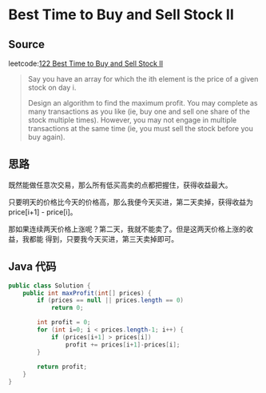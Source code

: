 # Best Time to Buy and Sell Stock II 
## Source
leetcode:[122 Best Time to Buy and Sell Stock II](https://leetcode.com/problems/best-time-to-buy-and-sell-stock-ii/)

> Say you have an array for which the ith element is the price of a given stock on day i.
> 
> Design an algorithm to find the maximum profit. You may complete as many transactions 
> as you like (ie, buy one and sell one share of the stock multiple times). However, 
> you may not engage in multiple transactions at the same time (ie, you must sell 
> the stock before you buy again).

## 思路
既然能做任意次交易，那么所有低买高卖的点都把握住，获得收益最大。

只要明天的价格比今天的价格高，那么我便今天买进，第二天卖掉，获得收益为
price[i+1] - price[i]。

那如果连续两天价格上涨呢？第二天，我就不能卖了。但是这两天价格上涨的收益，我都能
得到，只要我今天买进，第三天卖掉即可。

## Java 代码
``` java
public class Solution {
    public int maxProfit(int[] prices) {
        if (prices == null || prices.length == 0)
            return 0;

        int profit = 0;
        for (int i=0; i < prices.length-1; i++) {
            if (prices[i+1] > prices[i])
                profit += prices[i+1]-prices[i]; 
        }
        
        return profit;
    }
}

```

